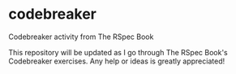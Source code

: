 # codebreaker
Codebreaker activity from The RSpec Book

This repository will be updated as I go through The RSpec Book's Codebreaker exercises. Any help or ideas is greatly appreciated!
